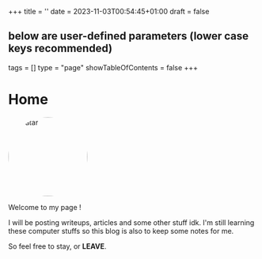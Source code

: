 +++
title = ''
date = 2023-11-03T00:54:45+01:00
draft = false
## below are user-defined parameters (lower case keys recommended)
tags = []
type = "page"
showTableOfContents = false
+++

# Home

<img src="/images/avatar.jpg" alt="Avatar" align="center" style="border-radius: 100%; width: 10rem; height: 10rem; object-fit: cover"> 

Welcome to my page !

I will be posting writeups, articles and some other stuff idk. 
I'm still learning these computer stuffs so this blog is also to keep some notes for me.

So feel free to stay, or **LEAVE**.

